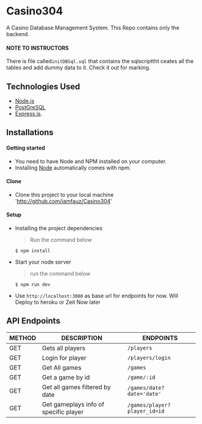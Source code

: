 # Casino304
A Casino Database Management System. This Repo contains only the backend.

#### NOTE TO INSTRUCTORS
There is file called`initDBSql.sql` that contains the sqlscripttht ceates all the tables and add dummy data to it. Check it out for marking.

## Technologies Used

[node]: (https://nodejs.org)

- [Node.js](node)
- [PostGreSQL](node)
- [Express.js](https://expressjs.com).

## Installations

#### Getting started

- You need to have Node and NPM installed on your computer.
- Installing [Node](node) automatically comes with npm.

#### Clone

- Clone this project to your local machine 'http://github.com/iamfauz/Casino304'

#### Setup

- Installing the project dependencies
  > Run the command below
  ```shell
  $ npm install
  ```
- Start your node server
  > run the command below
  ```shell
  $ npm run dev
  ```
- Use `http://localhost:3000` as base url for endpoints for now. Will Deploy to heroku or Zeit Now later

## API Endpoints

| METHOD | DESCRIPTION                             | ENDPOINTS                     |  
| ------ | --------------------------------------- | ------------------------------|               
|  GET   | Gets all players                        | `/players`                    |               
|  GET   | Login for player                        | `/players/login`              |             
|  GET   | Get All games                           | `/games`                      |
|  GET   | Get a game by id                        | `/game/:id`                   |
|  GET   | Get all games filtered by date          | `/games/date?date='date'`     |
|  GET   | Get gameplays info of specific player   | `/games/player?player_id=id`  |


